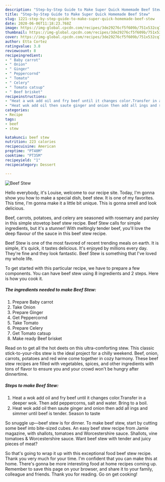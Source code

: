 ```yaml
---
description: "Step-by-Step Guide to Make Super Quick Homemade Beef Stew"
title: "Step-by-Step Guide to Make Super Quick Homemade Beef Stew"
slug: 1221-step-by-step-guide-to-make-super-quick-homemade-beef-stew
date: 2020-06-06T11:18:23.768Z
image: https://img-global.cpcdn.com/recipes/3de29276cf5f609b/751x532cq70/beef-stew-recipe-main-photo.jpg
thumbnail: https://img-global.cpcdn.com/recipes/3de29276cf5f609b/751x532cq70/beef-stew-recipe-main-photo.jpg
cover: https://img-global.cpcdn.com/recipes/3de29276cf5f609b/751x532cq70/beef-stew-recipe-main-photo.jpg
author: Etta Cortez
ratingvalue: 3.8
reviewcount: 8
recipeingredient:
- " Baby carrot"
- " Onion"
- " Ginger"
- " Peppercornd"
- " Tomato"
- " Celery"
- " Tomato catsup"
- " Beef brisket"
recipeinstructions:
- "Heat a wok add oil and fry beef until it changes color.Transfer in a deeper wok. Then add peppercorns, salt and water. Bring to a boil."
- "Heat wok add oil then saute ginger and onion then add all ings and simmer until beef is tender. Season to taste"
categories:
- Recipe
tags:
- beef
- stew

katakunci: beef stew 
nutrition: 223 calories
recipecuisine: American
preptime: "PT40M"
cooktime: "PT35M"
recipeyield: "1"
recipecategory: Dessert

---
```



![Beef Stew](https://img-global.cpcdn.com/recipes/3de29276cf5f609b/751x532cq70/beef-stew-recipe-main-photo.jpg)

Hello everybody, it's Louise, welcome to our recipe site. Today, I'm gonna show you how to make a special dish, beef stew. It is one of my favorites. This time, I'm gonna make it a little bit unique. This is gonna smell and look delicious.

Beef, carrots, potatoes, and celery are seasoned with rosemary and parsley in this simple stovetop beef stew recipe. Beef Stew calls for simple ingredients, but it&#39;s a stunner! With meltingly tender beef, you&#39;ll love the deep flavour of the sauce in this beef stew recipe.

Beef Stew is one of the most favored of recent trending meals on earth. It is simple, it's quick, it tastes delicious. It's enjoyed by millions every day. They're fine and they look fantastic. Beef Stew is something that I've loved my whole life.


To get started with this particular recipe, we have to prepare a few components. You can have beef stew using 8 ingredients and 2 steps. Here is how you cook it.

<!--inarticleads1-->

##### The ingredients needed to make Beef Stew:

1. Prepare  Baby carrot
1. Take  Onion
1. Prepare  Ginger
1. Get  Peppercornd
1. Take  Tomato
1. Prepare  Celery
1. Get  Tomato catsup
1. Make ready  Beef brisket


Read on to get all the hot deets on this ultra-comforting stew. This classic stick-to-your-ribs stew is the ideal project for a chilly weekend. Beef, onion, carrots, potatoes and red wine come together in cozy harmony. These beef stew recipes are filled with vegetables, spices, and other ingredients with tons of flavor to ensure you and your crowd won&#39;t be hungry after dinnertime. 

<!--inarticleads2-->

##### Steps to make Beef Stew:

1. Heat a wok add oil and fry beef until it changes color.Transfer in a deeper wok. Then add peppercorns, salt and water. Bring to a boil.
1. Heat wok add oil then saute ginger and onion then add all ings and simmer until beef is tender. Season to taste


So snuggle up—beef stew is for dinner. To make beef stew, start by cutting some beef into bite-sized cubes. An easy beef stew recipe from Jamie magazine, with shallots, tomatoes and Worcestershire sauce. Shallots, vine tomatoes &amp; Worcestershire sauce. Want beef stew with tender and juicy pieces of meat? 

So that's going to wrap it up with this exceptional food beef stew recipe. Thank you very much for your time. I'm confident that you can make this at home. There's gonna be more interesting food at home recipes coming up. Remember to save this page on your browser, and share it to your family, colleague and friends. Thank you for reading. Go on get cooking!
